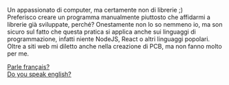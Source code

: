 Un appassionato di computer, ma certamente non di librerie ;)<br>
Preferisco creare un programma manualmente piuttosto che affidarmi a librerie già sviluppate, perché? Onestamente non lo so nemmeno io, ma son sicuro sul fatto che questa pratica si applica anche sui linguaggi di programmazione, infatti niente NodeJS, React o altri linguaggi popolari.<br>
Oltre a siti web mi diletto anche nella creazione di PCB, ma non fanno molto per me.

[Parle français?](https://github.com/zerokelvin-000/zerokelvin-000/blob/main/README_fr.md)<br>
[Do you speak english?](link1)
